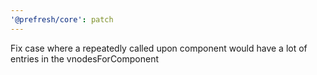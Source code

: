 ```yaml
---
'@prefresh/core': patch
---
```


Fix case where a repeatedly called upon component would have a lot of entries in the vnodesForComponent
